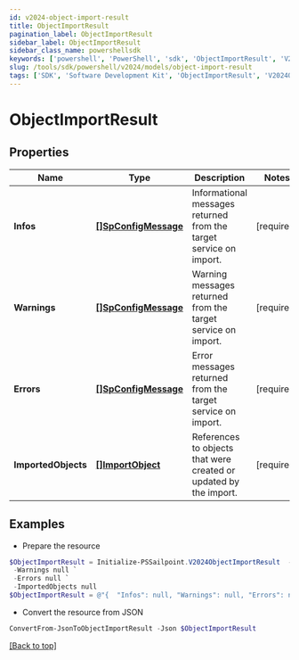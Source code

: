 ```yaml
---
id: v2024-object-import-result
title: ObjectImportResult
pagination_label: ObjectImportResult
sidebar_label: ObjectImportResult
sidebar_class_name: powershellsdk
keywords: ['powershell', 'PowerShell', 'sdk', 'ObjectImportResult', 'V2024ObjectImportResult'] 
slug: /tools/sdk/powershell/v2024/models/object-import-result
tags: ['SDK', 'Software Development Kit', 'ObjectImportResult', 'V2024ObjectImportResult']
---
```



# ObjectImportResult

## Properties

Name | Type | Description | Notes
------------ | ------------- | ------------- | -------------
**Infos** | [**[]SpConfigMessage**](sp-config-message) | Informational messages returned from the target service on import. | [required]
**Warnings** | [**[]SpConfigMessage**](sp-config-message) | Warning messages returned from the target service on import. | [required]
**Errors** | [**[]SpConfigMessage**](sp-config-message) | Error messages returned from the target service on import. | [required]
**ImportedObjects** | [**[]ImportObject**](import-object) | References to objects that were created or updated by the import. | [required]

## Examples

- Prepare the resource
```powershell
$ObjectImportResult = Initialize-PSSailpoint.V2024ObjectImportResult  -Infos null `
 -Warnings null `
 -Errors null `
 -ImportedObjects null
$ObjectImportResult = @"{  "Infos": null, "Warnings": null, "Errors": null, "ImportedObjects": null }"@
```

- Convert the resource from JSON
```powershell
ConvertFrom-JsonToObjectImportResult -Json $ObjectImportResult
```


[[Back to top]](#) 

